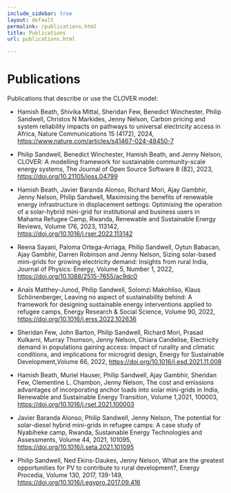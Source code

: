 ```yaml
---
include_sidebar: true
layout: default
permalink: /publications.html
title: Publications
url: publications.html

---
```


# Publications
Publications that describe or use the CLOVER model:

- Hamish Beath, Shivika Mittal, Sheridan Few, Benedict Winchester, Philip Sandwell, Christos N Markides,
Jenny Nelson, Carbon pricing and system reliability impacts on pathways to universal electricity access in Africa,
Nature Communications 15 (4172), 2024, <a href="https://www.nature.com/articles/s41467-024-48450-7">https://www.nature.com/articles/s41467-024-48450-7</a>

- Philip Sandwell, Benedict Winchester, Hamish Beath, and
Jenny Nelson, CLOVER: A modelling framework for sustainable
community-scale energy systems, The Journal of Open Source Software 8 (82), 2023, <a href="https://doi.org/10.21105/joss.04799">https://doi.org/10.21105/joss.04799</a>

- Hamish Beath, Javier Baranda Alonso, Richard Mori, Ajay Gambhir, Jenny Nelson, Philip Sandwell,
Maximising the benefits of renewable energy infrastructure in displacement settings: Optimising the operation of a solar-hybrid mini-grid for institutional and business users in Mahama Refugee Camp, Rwanda, Renewable and Sustainable Energy Reviews, Volume 176, 2023, 113142, <a href="https://doi.org/10.1016/j.rser.2022.113142">https://doi.org/10.1016/j.rser.2022.113142</a>

- Reena Sayani, Paloma Ortega-Arriaga, Philip Sandwell, Oytun Babacan, Ajay Gambhir, Darren Robinson and Jenny Nelson, Sizing solar-based mini-grids for growing electricity demand: Insights from rural India, Journal of Physics: Energy, Volume 5, Number 1, 2022, <a href="https://doi.org/10.1088/2515-7655/ac9dc0">https://doi.org/10.1088/2515-7655/ac9dc0</a>

- Anaïs Matthey-Junod, Philip Sandwell, Solomzi Makohliso, Klaus Schönenberger,
Leaving no aspect of sustainability behind: A framework for designing sustainable energy interventions applied to refugee camps, Energy Research & Social Science, Volume 90, 2022, <a href="https://doi.org/10.1016/j.erss.2022.102636">https://doi.org/10.1016/j.erss.2022.102636</a>

- Sheridan Few, John Barton, Philip Sandwell, Richard Mori, Prasad Kulkarni, Murray Thomson, Jenny Nelson, Chiara Candelise,
Electricity demand in populations gaining access: Impact of rurality and climatic conditions, and implications for microgrid design, Energy for Sustainable Development,Volume 66, 2022, <a href="https://doi.org/10.1016/j.esd.2021.11.008">https://doi.org/10.1016/j.esd.2021.11.008</a>

- Hamish Beath, Muriel Hauser, Philip Sandwell, Ajay Gambhir, Sheridan Few, Clementine L. Chambon, Jenny Nelson,
The cost and emissions advantages of incorporating anchor loads into solar mini-grids in India, Renewable and Sustainable Energy Transition,
Volume 1,2021, 100003, <a href="https://doi.org/10.1016/j.rset.2021.100003">https://doi.org/10.1016/j.rset.2021.100003</a>

- Javier Baranda Alonso, Philip Sandwell, Jenny Nelson, The potential for solar-diesel hybrid mini-grids in refugee camps: A case study of Nyabiheke camp, Rwanda, Sustainable Energy Technologies and Assessments, Volume 44, 2021, 101095, <a href="https://doi.org/10.1016/j.seta.2021.101095">https://doi.org/10.1016/j.seta.2021.101095</a>  

- Philip Sandwell, Ned Ekins-Daukes, Jenny Nelson, What are the greatest opportunities for PV to contribute to rural development?, Energy Procedia, Volume 130, 2017, 139-149, <a href="https://doi.org/10.1016/j.egypro.2017.09.416">https://doi.org/10.1016/j.egypro.2017.09.416</a>
